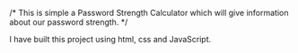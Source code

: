 /* This is simple a Password Strength Calculator which will give information about our password strength. */

I have built this project using html, css and JavaScript.